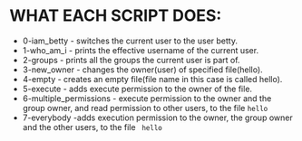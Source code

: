 # WHAT EACH SCRIPT DOES: #

* 0-iam_betty - switches the current user to the user betty.
* 1-who_am_i - prints the effective username of the current user.
* 2-groups - prints all the groups the current user is part of.
* 3-new_owner - changes the owner(user) of specified file(hello).
* 4-empty - creates an empty file(file name in this case is called  hello).
* 5-execute - adds execute permission to the owner of the file.
* 6-multiple_permissions - execute permission to the owner and the group
   owner, and read permission to other users, to the file ```hello```
* 7-everybody -adds execution permission to the owner, the group owner
  and the other users, to the file ``` hello```
